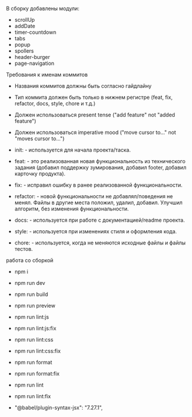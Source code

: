 В сборку добавлены модули:

- scrollUp
- addDate
- timer-countdown
- tabs
- popup
- spollers
- header-burger
- page-navigation

Требования к именам коммитов

- Названия коммитов должны быть согласно гайдлайну
- Тип коммита должен быть только в нижнем регистре (feat, fix, refactor, docs, style, chore и т.д.)
- Должен использоваться present tense ("add feature" not "added feature")
- Должен использоваться imperative mood ("move cursor to..." not "moves cursor to...")

- init: - используется для начала проекта/таска.
- feat: - это реализованная новая функциональность из технического задания (добавил поддержку зумирования, добавил footer, добавил карточку продукта).
- fix: - исправил ошибку в ранее реализованной функциональности.
- refactor: - новой функциональности не добавлял/поведения не менял. Файлы в другие места положил, удалил, добавил. Улучшил алгоритм, без изменения функциональности.
- docs: - используется при работе с документацией/readme проекта.
- style: - используется при изменениях стиля и оформления кода.
- chore: - используется, когда не меняются исходные файлы и файлы тестов.

работа со сборкой

- npm i
- npm run dev
- npm run build
- npm run preview

- npm run lint:js
- npm run lint:js:fix

- npm run lint:css
- npm run lint:css:fix

- npm run format
- npm run format:fix

- npm run lint
- npm run lint:fix

- "@babel/plugin-syntax-jsx": "7.27.1",
